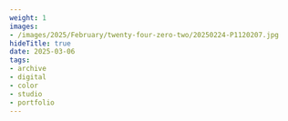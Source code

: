 ```yaml
---
weight: 1
images:
- /images/2025/February/twenty-four-zero-two/20250224-P1120207.jpg
hideTitle: true
date: 2025-03-06
tags:
- archive
- digital
- color
- studio
- portfolio
---
```


